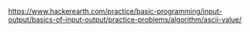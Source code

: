 https://www.hackerearth.com/practice/basic-programming/input-output/basics-of-input-output/practice-problems/algorithm/ascii-value/